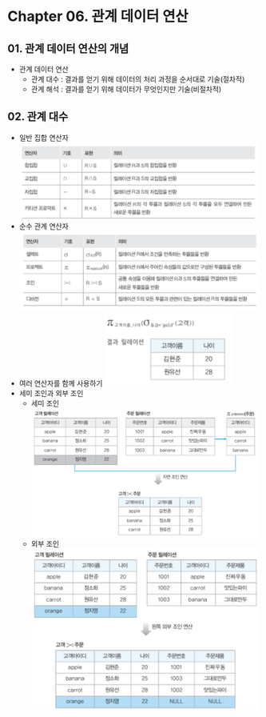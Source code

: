 # Chapter 06. 관계 데이터 연산
## 01. 관계 데이터 연산의 개념
- 관계 데이터 연산
  - 관계 대수 : 결과를 얻기 위해 데이터의 처리 과정을 순서대로 기술(절차적)
  - 관계 해석 : 결과를 얻기 위해 데이터가 무엇인지만 기술(비절차적)
## 02. 관계 대수
- 일반 집합 연산자
  ![img.png](../../images/img3.png)
- 순수 관계 연산자
  ![img.png](../../images/img4.png)
- 여러 연산자를 함께 사용하기
  ![img.png](../../images/img5.png)
- 세미 조인과 외부 조인
  - 세미 조인
    ![img.png](../../images/img6.png)
  - 외부 조인
    ![img.png](../../images/img7.png)